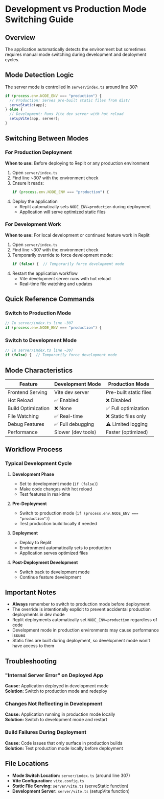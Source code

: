 # Development vs Production Mode Switching Guide

## Overview

The application automatically detects the environment but sometimes requires manual mode switching during development and deployment cycles.

## Mode Detection Logic

The server mode is controlled in `server/index.ts` around line 307:

```typescript
if (process.env.NODE_ENV === "production") {
  // Production: Serves pre-built static files from dist/
  serveStatic(app);
} else {
  // Development: Runs Vite dev server with hot reload
  setupVite(app, server);
}
```

## Switching Between Modes

### For Production Deployment

**When to use:** Before deploying to Replit or any production environment

1. Open `server/index.ts`
2. Find line ~307 with the environment check
3. Ensure it reads:
   ```typescript
   if (process.env.NODE_ENV === "production") {
   ```
4. Deploy the application
   - Replit automatically sets `NODE_ENV=production` during deployment
   - Application will serve optimized static files

### For Development Work

**When to use:** For local development or continued feature work in Replit

1. Open `server/index.ts` 
2. Find line ~307 with the environment check
3. Temporarily override to force development mode:
   ```typescript
   if (false) {  // Temporarily force development mode
   ```
4. Restart the application workflow
   - Vite development server runs with hot reload
   - Real-time file watching and updates

## Quick Reference Commands

### Switch to Production Mode
```typescript
// In server/index.ts line ~307
if (process.env.NODE_ENV === "production") {
```

### Switch to Development Mode  
```typescript
// In server/index.ts line ~307
if (false) {  // Temporarily force development mode
```

## Mode Characteristics

| Feature | Development Mode | Production Mode |
|---------|------------------|-----------------|
| Frontend Serving | Vite dev server | Pre-built static files |
| Hot Reload | ✅ Enabled | ❌ Disabled |
| Build Optimization | ❌ None | ✅ Full optimization |
| File Watching | ✅ Real-time | ❌ Static files only |
| Debug Features | ✅ Full debugging | ⚠️ Limited logging |
| Performance | Slower (dev tools) | Faster (optimized) |

## Workflow Process

### Typical Development Cycle

1. **Development Phase**
   - Set to development mode (`if (false)`)
   - Make code changes with hot reload
   - Test features in real-time

2. **Pre-Deployment**
   - Switch to production mode (`if (process.env.NODE_ENV === "production")`)
   - Test production build locally if needed

3. **Deployment**
   - Deploy to Replit
   - Environment automatically sets to production
   - Application serves optimized files

4. **Post-Deployment Development**
   - Switch back to development mode
   - Continue feature development

## Important Notes

- **Always** remember to switch to production mode before deployment
- The override is intentionally explicit to prevent accidental production deployments in dev mode
- Replit deployments automatically set `NODE_ENV=production` regardless of code
- Development mode in production environments may cause performance issues
- Static files are built during deployment, so development mode won't have access to them

## Troubleshooting

### "Internal Server Error" on Deployed App
**Cause:** Application deployed in development mode  
**Solution:** Switch to production mode and redeploy

### Changes Not Reflecting in Development
**Cause:** Application running in production mode locally  
**Solution:** Switch to development mode and restart

### Build Failures During Deployment
**Cause:** Code issues that only surface in production builds  
**Solution:** Test production mode locally before deployment

## File Locations

- **Mode Switch Location:** `server/index.ts` (around line 307)
- **Vite Configuration:** `vite.config.ts`
- **Static File Serving:** `server/vite.ts` (serveStatic function)
- **Development Server:** `server/vite.ts` (setupVite function)